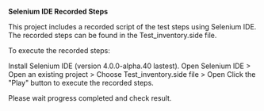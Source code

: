**Selenium IDE Recorded Steps**

This project includes a recorded script of the test steps using Selenium IDE. The recorded steps can be found in the Test_inventory.side file.

To execute the recorded steps:

Install Selenium IDE (version 4.0.0-alpha.40 lastest).
Open Selenium IDE > Open an existing project > Choose Test_inventory.side file > Open
Click the "Play" button to execute the recorded steps.

Please wait progress completed and check result.
